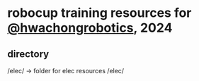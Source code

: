 # robocup training resources for [@hwachongrobotics](https://github.com/hwachongrobotics), 2024

## directory
/elec/ &rarr; folder for elec resources
/elec/
